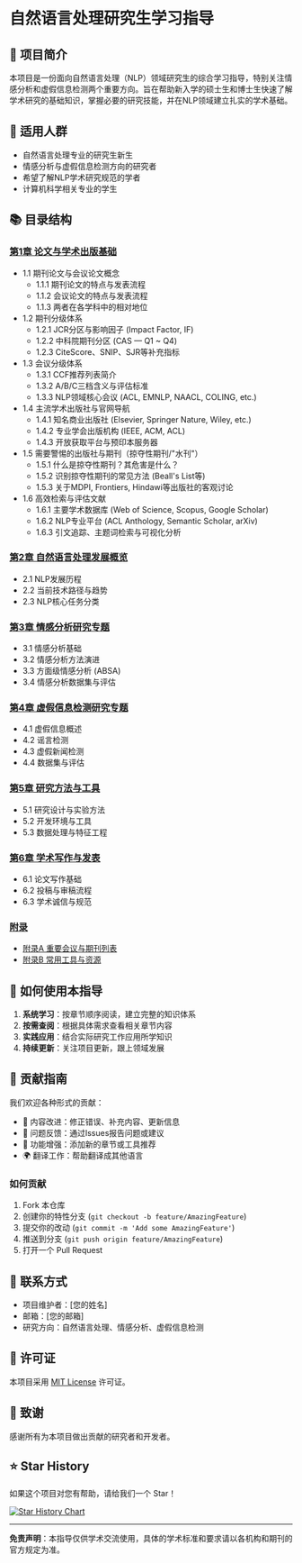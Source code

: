 # 自然语言处理研究生学习指导

## 📖 项目简介

本项目是一份面向自然语言处理（NLP）领域研究生的综合学习指导，特别关注情感分析和虚假信息检测两个重要方向。旨在帮助新入学的硕士生和博士生快速了解学术研究的基础知识，掌握必要的研究技能，并在NLP领域建立扎实的学术基础。

## 🎯 适用人群

- 自然语言处理专业的研究生新生
- 情感分析与虚假信息检测方向的研究者
- 希望了解NLP学术研究规范的学者
- 计算机科学相关专业的学生

## 📚 目录结构

### [第1章 论文与学术出版基础](./chapter1-academic-publishing-basics.md)
- 1.1 期刊论文与会议论文概念
  - 1.1.1 期刊论文的特点与发表流程
  - 1.1.2 会议论文的特点与发表流程
  - 1.1.3 两者在各学科中的相对地位
- 1.2 期刊分级体系
  - 1.2.1 JCR分区与影响因子 (Impact Factor, IF)
  - 1.2.2 中科院期刊分区 (CAS — Q1 ~ Q4)
  - 1.2.3 CiteScore、SNIP、SJR等补充指标
- 1.3 会议分级体系
  - 1.3.1 CCF推荐列表简介
  - 1.3.2 A/B/C三档含义与评估标准
  - 1.3.3 NLP领域核心会议 (ACL, EMNLP, NAACL, COLING, etc.)
- 1.4 主流学术出版社与官网导航
  - 1.4.1 知名商业出版社 (Elsevier, Springer Nature, Wiley, etc.)
  - 1.4.2 专业学会出版机构 (IEEE, ACM, ACL)
  - 1.4.3 开放获取平台与预印本服务器
- 1.5 需要警惕的出版社与期刊（掠夺性期刊/"水刊"）
  - 1.5.1 什么是掠夺性期刊？其危害是什么？
  - 1.5.2 识别掠夺性期刊的常见方法 (Beall's List等)
  - 1.5.3 关于MDPI, Frontiers, Hindawi等出版社的客观讨论
- 1.6 高效检索与评估文献
  - 1.6.1 主要学术数据库 (Web of Science, Scopus, Google Scholar)
  - 1.6.2 NLP专业平台 (ACL Anthology, Semantic Scholar, arXiv)
  - 1.6.3 引文追踪、主题词检索与可视化分析

### [第2章 自然语言处理发展概览](./chapter2-nlp-overview.md)
- 2.1 NLP发展历程
- 2.2 当前技术路径与趋势
- 2.3 NLP核心任务分类

### [第3章 情感分析研究专题](./chapter3-sentiment-analysis.md)
- 3.1 情感分析基础
- 3.2 情感分析方法演进
- 3.3 方面级情感分析 (ABSA)
- 3.4 情感分析数据集与评估

### [第4章 虚假信息检测研究专题](./chapter4-misinformation-detection.md)
- 4.1 虚假信息概述
- 4.2 谣言检测
- 4.3 虚假新闻检测
- 4.4 数据集与评估

### [第5章 研究方法与工具](./chapter5-research-methods-tools.md)
- 5.1 研究设计与实验方法
- 5.2 开发环境与工具
- 5.3 数据处理与特征工程

### [第6章 学术写作与发表](./chapter6-academic-writing-publishing.md)
- 6.1 论文写作基础
- 6.2 投稿与审稿流程
- 6.3 学术诚信与规范

### [附录](./appendix/)
- [附录A 重要会议与期刊列表](./appendix/conferences-journals-list.md)
- [附录B 常用工具与资源](./appendix/tools-resources.md)

## 🚀 如何使用本指导

1. **系统学习**：按章节顺序阅读，建立完整的知识体系
2. **按需查阅**：根据具体需求查看相关章节内容
3. **实践应用**：结合实际研究工作应用所学知识
4. **持续更新**：关注项目更新，跟上领域发展

## 🤝 贡献指南

我们欢迎各种形式的贡献：

- 📝 内容改进：修正错误、补充内容、更新信息
- 🐛 问题反馈：通过Issues报告问题或建议
- 🔧 功能增强：添加新的章节或工具推荐
- 🌍 翻译工作：帮助翻译成其他语言

### 如何贡献

1. Fork 本仓库
2. 创建你的特性分支 (`git checkout -b feature/AmazingFeature`)
3. 提交你的改动 (`git commit -m 'Add some AmazingFeature'`)
4. 推送到分支 (`git push origin feature/AmazingFeature`)
5. 打开一个 Pull Request

## 📧 联系方式

- 项目维护者：[您的姓名]
- 邮箱：[您的邮箱]
- 研究方向：自然语言处理、情感分析、虚假信息检测

## 📄 许可证

本项目采用 [MIT License](LICENSE) 许可证。

## 🙏 致谢

感谢所有为本项目做出贡献的研究者和开发者。

## ⭐ Star History

如果这个项目对您有帮助，请给我们一个 Star！

[![Star History Chart](https://api.star-history.com/svg?repos=username/nlp-learning-research-guide&type=Date)](https://star-history.com/#username/nlp-learning-research-guide&Date)

---

**免责声明**：本指导仅供学术交流使用，具体的学术标准和要求请以各机构和期刊的官方规定为准。
